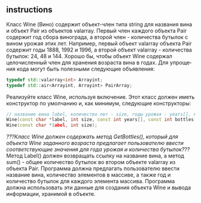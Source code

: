 ## instructions
Класс Wine (Вино) содержит объект-член типа string для названия вина и объект Pair из объектов valarray<Int>. Первый член каждого объекта Pair содержит год сбора винограда, а второй член - количества бутылок с вином урожая этих лет. Например, первый объ­ект valarray объекта Pair содержит годы 1888, 1992 и 1996, а второй объект valarray - количества бутылок: 24, 48 и 144. Хорошо бы, чтобы объект Wine содержал целочисленный член для хранения возраста вина в годах. Для упроще­ния кода могут быть полезными следующие объявления:

```c++
typedef std::valarray<int> Arrayint; 
typedef std::air<Arrayint, Arrayint> PairArray;
```

Реализуйте класс Wine, используя включение. Этот класс должен иметь конструктор по умолчанию и, как минимум, следующие конструкторы:

```c++
// название вина label, количество лет - size, годы урожая - years[], количество бутылок - bottles[]
Wine(const char *label, int size, const int years[], const int bottles[]);
Wine(const char *1abel, int size);
```

*???Класс Wine должен содержать метод GetBottles(), который для объекта Wine заданного возраста предлагает пользователю ввести соответствующие значения для года урожая и количества бутылок???* 
Метод Label() должен возвращать ссыл­ку на название вина, а метод sum() - общее количество бутылок во втором объ­екте valarray<int> из объекта Pair.
Программа должна предлагать пользователю ввести название вина, количество элементов в массиве, а также год и количество бутылок для каждого элемента массива. Программа должна использовать эти данные для создания объекта Wine и вывода информации, хранимой в объекте.